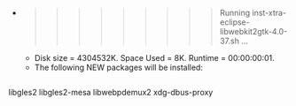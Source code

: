 * >>>>>>>>> Running inst-xtra-eclipse-libwebkit2gtk-4.0-37.sh ...
  * Disk size = 4304532K. Space Used = 8K. Runtime = 00:00:00:01.
  * The following NEW packages will be installed:
  ```bash
libgles2 libgles2-mesa libwebpdemux2 xdg-dbus-proxy
  ```
